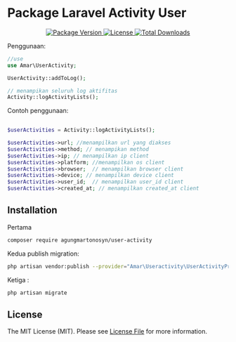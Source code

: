# Package Laravel Activity User

<p align="center">
<a href="https://packagist.org/packages/agungmartonosyn/user-activity">
    <img src="https://img.shields.io/packagist/v/agungmartonosyn/user-activity.svg?style=flat-square" alt="Package Version">
</a>

<a href="https://packagist.org/packages/laravel/framework">
    <img src="https://poser.pugx.org/laravel/framework/license.svg" alt="License">
</a>


<a href="https://packagist.org/packages/agungmartonosyn/user-activity">
    <img src="https://img.shields.io/packagist/dt/agungmartonosyn/user-activity.svg?style=flat-square" alt="Total Downloads">
</a>

</p>


Penggunaan:

```php
//use
use Amar\UserActivity;

UserActivity::addToLog();
```


```php
// menampikan seluruh log aktifitas
Activity::logActivityLists();
```

Contoh penggunaan:
```php
   
$userActivities = Activity::logActivityLists();

$userActivities->url; //menampilkan url yang diakses
$userActivities->method; // menampikan method
$userActivities->ip; // menampilkan ip client
$userActivities->platform; //menampilkan os client
$userActivities->browser;  // menampilkan browser client
$userActivities->device; // menampilkan device client
$userActivities->user_id;  // menampilkan user_id client
$userActivities->created_at; // menampilkan created_at client
```


## Installation

Pertama
``` bash
composer require agungmartonosyn/user-activity
```

Kedua publish migration:
```bash
php artisan vendor:publish --provider="Amar\Useractivity\UserActivityProviders" --tag="migrations"
```
Ketiga :
```bash
php artisan migrate
```

## License

The MIT License (MIT). Please see [License File](LICENSE.md) for more information.